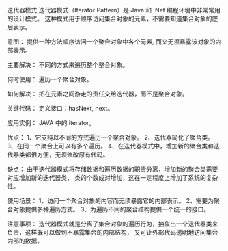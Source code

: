 迭代器模式
迭代器模式（Iterator Pattern）是 Java 和 .Net 编程环境中非常常用的设计模式。
这种模式用于顺序访问集合对象的元素，不需要知道集合对象的底层表示。

意图：
    提供一种方法顺序访问一个聚合对象中各个元素, 而又无须暴露该对象的内部表示。

主要解决：
    不同的方式来遍历整个整合对象。

何时使用：
    遍历一个聚合对象。

如何解决：
    把在元素之间游走的责任交给迭代器，而不是聚合对象。

关键代码：
    定义接口：hasNext, next。

应用实例：
    JAVA 中的 iterator。

优点： 
    1、它支持以不同的方式遍历一个聚合对象。 
    2、迭代器简化了聚合类。 
    3、在同一个聚合上可以有多个遍历。 
    4、在迭代器模式中，增加新的聚合类和迭代器类都很方便，无须修改原有代码。

缺点：
    由于迭代器模式将存储数据和遍历数据的职责分离，增加新的聚合类需要对应增加新的迭代器类，
    类的个数成对增加，这在一定程度上增加了系统的复杂性。

使用场景： 
    1、访问一个聚合对象的内容而无须暴露它的内部表示。 
    2、需要为聚合对象提供多种遍历方式。 
    3、为遍历不同的聚合结构提供一个统一的接口。

注意事项：
    迭代器模式就是分离了集合对象的遍历行为，抽象出一个迭代器类来负责，这样既可以做到不暴露集合的内部结构，
    又可让外部代码透明地访问集合内部的数据。